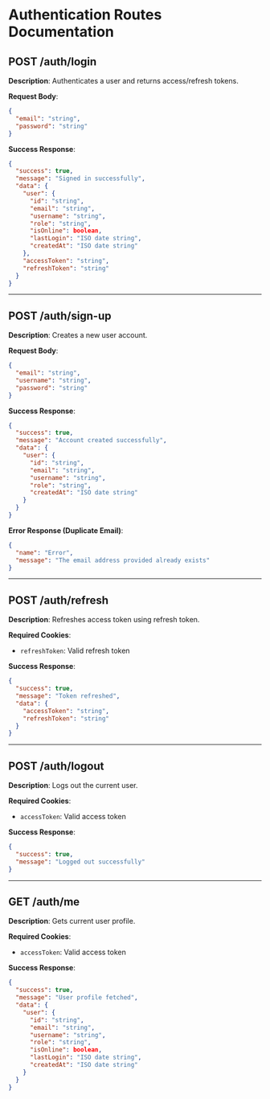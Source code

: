 # Authentication Routes Documentation

## POST /auth/login

**Description**: Authenticates a user and returns access/refresh tokens.

**Request Body**:

```json
{
  "email": "string",
  "password": "string"
}
```

**Success Response**:

```json
{
  "success": true,
  "message": "Signed in successfully",
  "data": {
    "user": {
      "id": "string",
      "email": "string",
      "username": "string",
      "role": "string",
      "isOnline": boolean,
      "lastLogin": "ISO date string",
      "createdAt": "ISO date string"
    },
    "accessToken": "string",
    "refreshToken": "string"
  }
}
```

---

## POST /auth/sign-up

**Description**: Creates a new user account.

**Request Body**:

```json
{
  "email": "string",
  "username": "string",
  "password": "string"
}
```

**Success Response**:

```json
{
  "success": true,
  "message": "Account created successfully",
  "data": {
    "user": {
      "id": "string",
      "email": "string",
      "username": "string",
      "role": "string",
      "createdAt": "ISO date string"
    }
  }
}
```

**Error Response (Duplicate Email)**:

```json
{
  "name": "Error",
  "message": "The email address provided already exists"
}
```

---

## POST /auth/refresh

**Description**: Refreshes access token using refresh token.

**Required Cookies**:

- `refreshToken`: Valid refresh token

**Success Response**:

```json
{
  "success": true,
  "message": "Token refreshed",
  "data": {
    "accessToken": "string",
    "refreshToken": "string"
  }
}
```

---

## POST /auth/logout

**Description**: Logs out the current user.

**Required Cookies**:

- `accessToken`: Valid access token

**Success Response**:

```json
{
  "success": true,
  "message": "Logged out successfully"
}
```

---

## GET /auth/me

**Description**: Gets current user profile.

**Required Cookies**:

- `accessToken`: Valid access token

**Success Response**:

```json
{
  "success": true,
  "message": "User profile fetched",
  "data": {
    "user": {
      "id": "string",
      "email": "string",
      "username": "string",
      "role": "string",
      "isOnline": boolean,
      "lastLogin": "ISO date string",
      "createdAt": "ISO date string"
    }
  }
}
```
